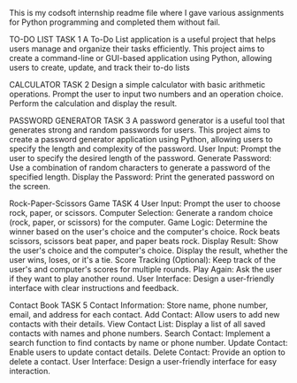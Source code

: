 This is my codsoft internship readme file where I gave various assignments for Python programming and completed them without fail.

TO-DO LIST
TASK 1
A To-Do List application is a useful project that helps users manage and organize their tasks efficiently. 
This project aims to create a command-line or GUI-based application using Python, allowing users to create, update, and track their to-do lists

CALCULATOR
TASK 2
Design a simple calculator with basic arithmetic operations.
Prompt the user to input two numbers and an operation choice.
Perform the calculation and display the result.

PASSWORD GENERATOR
TASK 3
A password generator is a useful tool that generates strong and random passwords for users. 
This project aims to create a password generator application using Python, allowing users to specify the length and complexity of the password.
User Input: Prompt the user to specify the desired length of the password.
Generate Password: Use a combination of random characters to generate a password of the specified length.
Display the Password: Print the generated password on the screen.

Rock-Paper-Scissors Game
TASK 4
User Input: Prompt the user to choose rock, paper, or scissors.
Computer Selection: Generate a random choice (rock, paper, or scissors) for the computer.
Game Logic: Determine the winner based on the user's choice and the computer's choice.
Rock beats scissors, scissors beat paper, and paper beats rock.
Display Result: Show the user's choice and the computer's choice.
Display the result, whether the user wins, loses, or it's a tie.
Score Tracking (Optional): Keep track of the user's and computer's scores for multiple rounds.
Play Again: Ask the user if they want to play another round.
User Interface: Design a user-friendly interface with clear instructions and feedback.

Contact Book
TASK 5
Contact Information: Store name, phone number, email, and address for each contact.
Add Contact: Allow users to add new contacts with their details.
View Contact List: Display a list of all saved contacts with names and phone numbers.
Search Contact: Implement a search function to find contacts by name or phone number.
Update Contact: Enable users to update contact details.
Delete Contact: Provide an option to delete a contact.
User Interface: Design a user-friendly interface for easy interaction.
